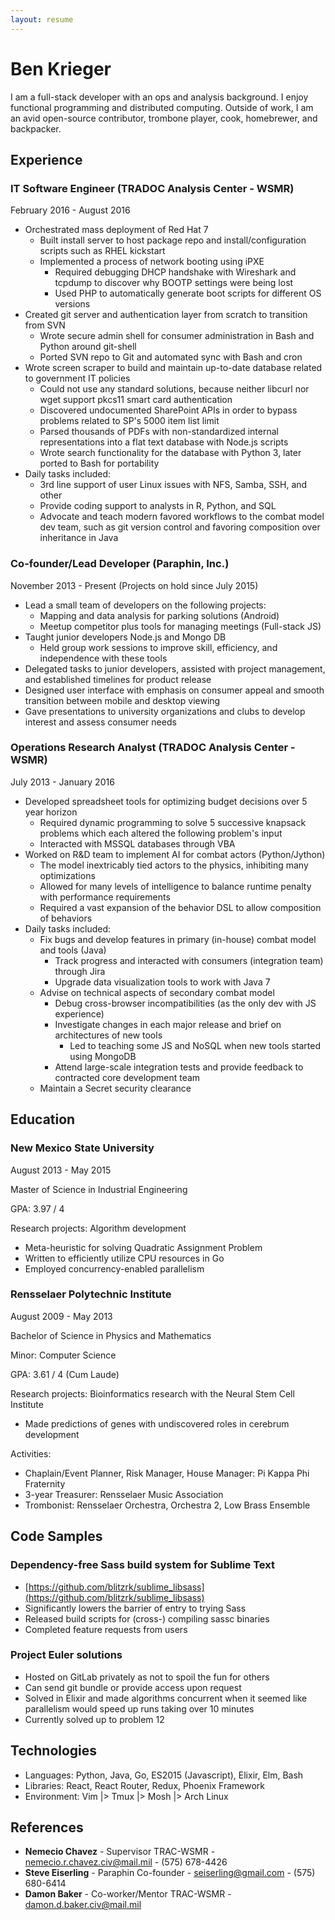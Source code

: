 ```yaml
---
layout: resume
---
```


# Ben Krieger

I am a full-stack developer with an ops and analysis background. I enjoy
functional programming and distributed computing. Outside of work, I am an avid
open-source contributor, trombone player, cook, homebrewer, and backpacker.

## Experience

### IT Software Engineer (TRADOC Analysis Center - WSMR)

February 2016 - August 2016

* Orchestrated mass deployment of Red Hat 7
  * Built install server to host package repo and install/configuration scripts
    such as RHEL kickstart
  * Implemented a process of network booting using iPXE
	* Required debugging DHCP handshake with Wireshark and tcpdump to discover
	  why BOOTP settings were being lost
	* Used PHP to automatically generate boot scripts for different OS versions
* Created git server and authentication layer from scratch to transition from
  SVN
  * Wrote secure admin shell for consumer administration in Bash and Python
    around git-shell
  * Ported SVN repo to Git and automated sync with Bash and cron
* Wrote screen scraper to build and maintain up-to-date database related to
  government IT policies
  * Could not use any standard solutions, because neither libcurl nor wget
    support pkcs11 smart card authentication
  * Discovered undocumented SharePoint APIs in order to bypass problems related
    to SP's 5000 item list limit
  * Parsed thousands of PDFs with non-standardized internal representations
    into a flat text database with Node.js scripts
  * Wrote search functionality for the database with Python 3, later ported to
    Bash for portability
* Daily tasks included:
  * 3rd line support of user Linux issues with NFS, Samba, SSH, and other
  * Provide coding support to analysts in R, Python, and SQL
  * Advocate and teach modern favored workflows to the combat model dev team,
	such as git version control and favoring composition over inheritance in
    Java

### Co-founder/Lead Developer (Paraphin, Inc.)

November 2013 - Present (Projects on hold since July 2015)

* Lead a small team of developers on the following projects:
  * Mapping and data analysis for parking solutions (Android)
  * Meetup competitor plus tools for managing meetings (Full-stack JS)
* Taught junior developers Node.js and Mongo DB
  * Held group work sessions to improve skill, efficiency, and independence
    with these tools 
* Delegated tasks to junior developers, assisted with project management, and
  established timelines for product release
* Designed user interface with emphasis on consumer appeal and smooth
  transition between mobile and desktop viewing
* Gave presentations to university organizations and clubs to develop interest
  and assess consumer needs


### Operations Research Analyst (TRADOC Analysis Center - WSMR)

July 2013 - January 2016

* Developed spreadsheet tools for optimizing budget decisions over 5 year
  horizon
  * Required dynamic programming to solve 5 successive knapsack problems which
    each altered the following problem's input
  * Interacted with MSSQL databases through VBA
* Worked on R&D team to implement AI for combat actors (Python/Jython)
  * The model inextricably tied actors to the physics, inhibiting many
    optimizations
  * Allowed for many levels of intelligence to balance runtime penalty with
    performance requirements
  * Required a vast expansion of the behavior DSL to allow composition of
    behaviors
* Daily tasks included:
  * Fix bugs and develop features in primary (in-house) combat model and tools (Java)
    * Track progress and interacted with consumers (integration team) through
      Jira
    * Upgrade data visualization tools to work with Java 7
  * Advise on technical aspects of secondary combat model
    * Debug cross-browser incompatibilities (as the only dev with JS
      experience)
    * Investigate changes in each major release and brief on architectures of
      new tools
      * Led to teaching some JS and NoSQL when new tools started using MongoDB
    * Attend large-scale integration tests and provide feedback to contracted
      core development team
  * Maintain a Secret security clearance

## Education

### New Mexico State University

August 2013 - May 2015

Master of Science in Industrial Engineering

GPA: 3.97 / 4

Research projects: Algorithm development

* Meta-heuristic for solving Quadratic Assignment Problem
* Written to efficiently utilize CPU resources in Go
* Employed concurrency-enabled parallelism

### Rensselaer Polytechnic Institute

August 2009 - May 2013

Bachelor of Science in Physics and Mathematics

Minor: Computer Science

GPA: 3.61 / 4 (Cum Laude)

Research projects: Bioinformatics research with the Neural Stem Cell Institute

* Made predictions of genes with undiscovered roles in cerebrum development

Activities:

* Chaplain/Event Planner, Risk Manager, House Manager: Pi Kappa Phi Fraternity
* 3-year Treasurer: Rensselaer Music Association
* Trombonist: Rensselaer Orchestra, Orchestra 2, Low Brass Ensemble

## Code Samples

### Dependency-free Sass build system for Sublime Text

* [https://github.com/blitzrk/sublime_libsass](https://github.com/blitzrk/sublime_libsass)
* Significantly lowers the barrier of entry to trying Sass
* Released build scripts for (cross-) compiling sassc binaries
* Completed feature requests from users

### Project Euler solutions

* Hosted on GitLab privately as not to spoil the fun for others
* Can send git bundle or provide access upon request
* Solved in Elixir and made algorithms concurrent when it seemed like
  parallelism would speed up runs taking over 10 minutes
* Currently solved up to problem 12

## Technologies

* Languages: Python, Java, Go, ES2015 (Javascript), Elixir, Elm, Bash
* Libraries: React, React Router, Redux, Phoenix Framework
* Environment: Vim \|> Tmux \|> Mosh \|> Arch Linux

## References

* **Nemecio Chavez** - Supervisor TRAC-WSMR - nemecio.r.chavez.civ@mail.mil -
  (575) 678-4426
* **Steve Eiserling** - Paraphin Co-founder - seiserling@gmail.com - (575)
  680-6414
* **Damon Baker** - Co-worker/Mentor TRAC-WSMR - damon.d.baker.civ@mail.mil

&nbsp;
